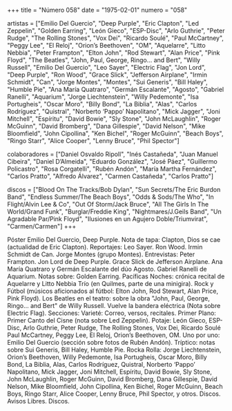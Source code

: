 +++
title = "Número 058"
date = "1975-02-01"
numero = "058"

artistas = ["Emilio Del Guercio", "Deep Purple", "Eric Clapton", "Led Zeppelin", "Golden Earring", "León Gieco", "ESP-Disc", "Arlo Guthrie", "Peter Rudge", "The Rolling Stones", "Vox Dei", "Ricardo Soulé", "Paul McCartney", "Peggy Lee", "El Reloj", "Orion’s Beethoven", "OM", "Aquelarre", "Litto Nebbia", "Peter Frampton", "Elton John", "Rod Stewart", "Alan Price", "Pink Floyd", "The Beatles", "John, Paul, George, Ringo… and Bert", "Willy Russell", "Emilio Del Guercio", "Leo Sayer", "Electric Flag", "Jon Lord", "Deep Purple", "Ron Wood", "Grace Slick", "Jefferson Airplane", "Irmin Schmidt", "Can", "Jorge Montes", "Montes", "Sui Generis", "Bill Haley", "Humble Pie", "Ana María Quatraro", "Germán Escalante", "Agosto", "Gabriel Ranelli", "Aquarium", "Jorge Liechtenstein", "Willy Pedemonte", "Isa Portugheis", "Oscar Moro", "Billy Bond", "La Biblia", "Alas", "Carlos Rodríguez", "Quistral", "Norberto ‘Pappo’ Napolitano", "Mick Jagger", "Joni Mitchell", "Espíritu", "David Bowie", "Sly Stone", "John McLaughlin", "Roger McGuinn", "David Bromberg", "Dana Gillespie", "David Nelson", "Mike Bloomfield", "John Cipollina", "Ken Bichel", "Roger McGuinn", "Beach Boys", "Ringo Starr", "Alice Cooper", "Lenny Bruce", "Phil Spector"]

colaboradores = ["Daniel Osvaldo Ripoll", "Inés Castañeda", "Juan Manuel Cibeira", "Daniel D’Almeida", "Eduardo González", "José Páez", "Guillermo Policastro", "Rosa Corgatelli", "Rubén Andón", "María Martha Fernández", "Carlos Pratto", "Alfredo Álvarez", "Carmen Castañeda", "Carlos Pratto"]

discos = ["Blood On The Tracks/Bob Dylan", "Sun Secrets/The Eric Burdon Band", "Endless Summer/The Beach Boys", "Odds & Sods/The Who", "In Flight/Alvin Lee & Co", "Out Of Storm/Jack Bruce", "All The Girls In The World/Grand Funk", "Burglar/Freddie King", "Nightmares/J.Geils Band", "Un Agradable Par/Pink Floyd", "Ilusiones en un Agujero Doble/Triumvirat", "Carmen/Carmen"]
+++

Póster Emilio Del Guercio, Deep Purple. 
Nota de tapa: 
Clapton, Dios se cae (actualidad de Eric Clapton). 
Reportajes:
Leo Sayer. Ron Wood. Irmin Schmidt de Can. Jorge Montes (grupo Montes).
Entrevistas:
Peter Frampton. Jon Lord de Deep Purple. Grace Slick de Jefferson Airplane. Ana María Quatraro y Germán Escalante del dúo Agosto. Gabriel Ranelli de Aquarium. 
Notas sobre:
Golden Earring.
Pacíficas Noches: crónica recital de Aquelarre y Litto Nebbia Trío (en Quilmes, parte de una minigira).
Rock y Fútbol (músicos aficionados al fútbol: Elton John, Rod Stewart, Alan Price, Pink Floyd). 
Los Beatles en el teatro: sobre la obra "John, Paul, George, Ringo… and Bert" de Willy Russell.
Vuelve la bandera eléctrica (Nota sobre Electric Flag).
Secciones:
Varieté: Correo, versos, recitales.
Primer Plano: Primer Canto del Cisne (nota sobre Led Zeppelin). 
Potaje: León Gieco, ESP-Disc, Arlo Guthrie, Peter Rudge, The Rolling Stones, Vox Dei, Ricardo Soulé Paul McCartney, Peggy Lee, El Reloj, Orion’s Beethoven, OM. 
Uno por uno: Emilio Del Guercio (sección sobre fotos de Rubén Andón). 
Tríptico: notas sobre Sui Generis, Bill Haley, Humble Pie. 
Rocka Rolla: Jorge Liechtenstein, Orion’s Beethoven, Willy Pedemonte, Isa Portugheis, Oscar Moro, Billy Bond, La Biblia, Alas, Carlos Rodríguez, Quistral, Norberto ‘Pappo’ Napolitano, Mick Jagger, Joni Mitchell, Espíritu, David Bowie, Sly Stone, John McLaughlin, Roger McGuinn, David Bromberg, Dana Gillespie, David Nelson, Mike Bloomfield, John Cipollina, Ken Bichel, Roger McGuinn, Beach Boys, Ringo Starr, Alice Cooper, Lenny Bruce, Phil Spector, y otros. 
Discos. Avisos Libres. Discos. 
